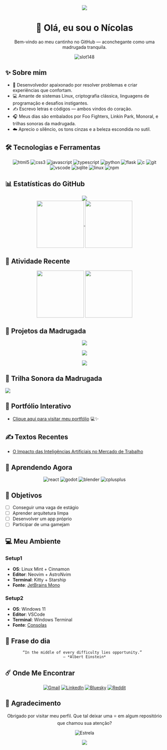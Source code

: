 <div align="center">
<img src="https://capsule-render.vercel.app/api?type=waving&color=0e1117&height=140&section=header"/>
</div>

<h1 align="center">🌌 Olá, eu sou o Nícolas</h1>
<p align="center">Bem-vindo ao meu cantinho no GitHub — aconchegante como uma madrugada tranquila.</p>
<p align="center">
  <img src="https://komarev.com/ghpvc/?username=slot148&label=Visitas&style=for-the-badge&color=1a1b27&logoColor=70a5fd" alt="slot148" />
</p>

## ✨ Sobre mim

- 🌙 Desenvolvedor apaixonado por resolver problemas e criar experiências que confortam.
- 💻 Amante de sistemas Linux, criptografia clássica, linguagens de programação e desafios instigantes.
- ✍️ Escrevo letras e códigos — ambos vindos do coração.
- 🎧 Meus dias são embalados por Foo Fighters, Linkin Park, Monoral, e trilhas sonoras da madrugada.
- ☁️ Aprecio o silêncio, os tons cinzas e a beleza escondida no sutil.

## 🛠️ Tecnologias e Ferramentas
<div align="center">

![html5](https://img.shields.io/badge/HTML5-%231a1b27?style=for-the-badge&logo=HTML5&logoColor=%2370a5fd)
![css3](https://img.shields.io/badge/CSS3-%231a1b27?style=for-the-badge&logo=CSS3&logoColor=%2370a5fd)
![javascript](https://img.shields.io/badge/JavasCript-%231a1b27?style=for-the-badge&logo=Javascript&logoColor=%2370a5fd)
![typescript](https://img.shields.io/badge/TypesCript-%231a1b27?style=for-the-badge&logo=Typescript&logoColor=%2370a5fd)
![python](https://img.shields.io/badge/Python-%231a1b27?style=for-the-badge&logo=Python&logoColor=%2370a5fd)
![flask](https://img.shields.io/badge/Flask-%231a1b27?style=for-the-badge&logo=Flask&logoColor=%2370a5fd)
![c](https://img.shields.io/badge/C-%231a1b27?style=for-the-badge&logo=C&logoColor=%2370a5fd)
![git](https://img.shields.io/badge/Git-%231a1b27?style=for-the-badge&logo=Git&logoColor=%2370a5fd)
![vscode](https://img.shields.io/badge/VSCode-%231a1b27?style=for-the-badge&logoColor=%2370a5fd)
![sqlite](https://img.shields.io/badge/sqlite-1a1b27?style=for-the-badge&logo=sqlite&logoColor=70a5fd)
![linux](https://img.shields.io/badge/Linux-%231a1b27?style=for-the-badge&logo=Linux&logoColor=%2370a5fd)
![npm](https://img.shields.io/badge/npm-1a1b27?style=for-the-badge&logo=npm&logoColor=70a5fd)

</div>




## 📊 Estatísticas do GitHub

<div align="center">
    <a>
        <img src="https://github-profile-trophy.vercel.app/?username=slot148&hide_border=true&no-bg=true&theme=tokyonight&no-frame=true&column=4&rank=-?&title=-Stars,-Followers,-Repositories&margin-h=5&margin-w=5"
    </a>
</div>

<div align=center>
    <a href="https://github.com/Slot148">
        <img height=150 align="center" src="https://github-readme-stats.vercel.app/api/top-langs?username=slot148&layout=compact&langs_count=20&card_width=320&theme=tokyonight&hide_border=true" />
        <img height=150 align="center" src="https://github-readme-stats.vercel.app/api?username=slot148&theme=tokyonight&show_icons=true&hide_border=true&rank_icon=github"/>
    </a>
</div>



## 🌌 Atividade Recente

<div align="center">
    <img height=150 align="center" src="https://github-readme-activity-graph.vercel.app/graph?username=slot148&theme=tokyo-night&hide_border=true&radius=20&custom_title=Contribuições&days=20&grid=false">
    <img height=150 align="center" src="https://github-contributor-stats.vercel.app/api?username=slot148&theme=tokyonight&hide_border=true&order_by=contributions&hide_contributor_rank=true">
</div>

## 🌠 Projetos da Madrugada

<div align="center" style="display: grid; grid-template-columns: repeat(auto-fit, minmax(300px, 1fr)); gap: 1rem;"> 
    <a href="">
        <img src="https://github-readme-stats.vercel.app/api/pin/?username=slot148&repo=HomePage.github.io&theme=tokyonight&hide_border=true&show_owner=true">
    </a>
    <a href="">
        <img src="https://github-readme-stats.vercel.app/api/pin/?username=slot148&repo=estudo_criptografia&theme=tokyonight&hide_border=true&show_owner=true">
    </a>
    <a href="">
        <img src="https://github-readme-stats.vercel.app/api/pin/?username=Y2K-Systems&repo=Projeto-Integrador-2025-1&theme=tokyonight&hide_border=true&show_owner=true">
    </a>
</div>

## 🎵 Trilha Sonora da Madrugada  
<div align="left">
    <img src="https://spotify-github-profile.kittinanx.com/api/view?uid=sn9rxn8j41xxvq6jr2rlnodsy&cover_image=true&theme=natemoo-re&show_offline=false&background_color=121212&interchange=false&bar_color=53b14f&bar_color_cover=true">
</div>

## 🌠 Portfólio Interativo  

- [Clique aqui para visitar meu portfólio](https://portifolio-snowy-phi.vercel.app/) 💻✨

## ✍️ Textos Recentes  
- [O Impacto das Inteligências Artificiais no Mercado de Trabalho](<!--ainda vou adicionar-->)

## 🔮 Aprendendo Agora  

<div align="center">

![react](https://img.shields.io/badge/React-%231a1b27?style=for-the-badge&logo=react&logoColor=%2370a5fd)
![godot](https://img.shields.io/badge/Godot-%231a1b27?style=for-the-badge&logo=godotengine&logoColor=%2370a5fd)
![blender](https://img.shields.io/badge/Blender-%231a1b27?style=for-the-badge&logo=blender&logoColor=%2370a5fd)
![cplusplus](https://img.shields.io/badge/C++-%231a1b27?style=for-the-badge&logo=cplusplus&logoColor=%2370a5fd)

</div>

## 🏹 Objetivos  
- [ ] Conseguir uma vaga de estágio  
- [ ] Aprender arquitetura limpa
- [ ] Desenvolver um app próprio
- [ ] Participar de uma gamejam

## 💻 Meu Ambiente  

### Setup1
- **OS**: Linux Mint + Cinnamon  
- **Editor**: Neovim + AstroNvim  
- **Terminal**: Kitty + Starship  
- **Fonte**: [JetBrains Mono](https://www.jetbrains.com/lp/mono/)  
### Setup2
- **OS**: Windows 11  
- **Editor**: VSCode  
- **Terminal**: Windows Terminal  
- **Fonte**: [Consolas]()  


## 📜 Frase do dia

<div align="center">

```
“In the middle of every difficulty lies opportunity.”  
— *Albert Einstein*
```

</div>

## ☄️ Onde Me Encontrar 

<div align="center">

[![Gmail](https://img.shields.io/badge/-Gmail-1a1b27?style=for-the-badge&logo=gmail&logoColor=70a5fd)](mailto:nicolasferreira.work2005@gmail.com)
[![LinkedIn](https://img.shields.io/badge/-LinkedIn-1a1b27?style=for-the-badge&logo=linkedin&logoColor=70a5fd)](https://www.linkedin.com/in/nicolas-anderson-34b082302/)
[![Bluesky](https://img.shields.io/badge/-bluesky-1a1b27?style=for-the-badge&logo=bluesky&logoColor=70a5fd)](https://bsky.app/profile/slot148.bsky.social)
[![Reddit](https://img.shields.io/badge/-reddit-1a1b27?style=for-the-badge&logo=reddit&logoColor=70a5fd)](https://www.reddit.com/u/Slot_147/s/EOYPjR18bH)

</div>
  

## 🌟 Agradecimento

<div align="center">
  
Obrigado por visitar meu perfil. Que tal deixar uma ⭐ em algum repositório que chamou sua atenção?

![Estrela](https://img.shields.io/badge/-⭐_Pegue_uma_estrela_⭐-1a1b27?style=for-the-badge&logo=star&logoColor=70a5fd)

</div>

<div align="center">
<img src="https://capsule-render.vercel.app/api?type=waving&color=0e1117&height=120&section=footer"/>
</div> 


